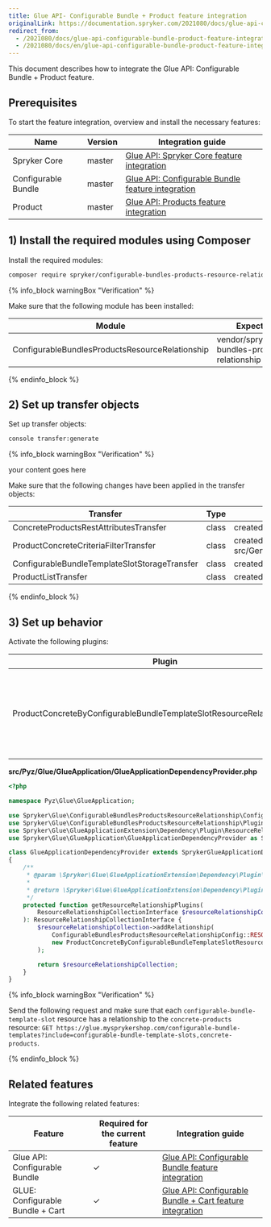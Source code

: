 ```yaml
---
title: Glue API- Configurable Bundle + Product feature integration
originalLink: https://documentation.spryker.com/2021080/docs/glue-api-configurable-bundle-product-feature-integration
redirect_from:
  - /2021080/docs/glue-api-configurable-bundle-product-feature-integration
  - /2021080/docs/en/glue-api-configurable-bundle-product-feature-integration
---
```


This document describes how to integrate the Glue API: Configurable Bundle + Product feature.

## Prerequisites


To start the feature integration, overview and install the necessary features:


| Name | Version | Integration guide |
| --- | --- | --- |
| Spryker Core | master | [Glue API: Spryker Core feature integration](https://documentation.spryker.com/docs/glue-api-spryker-core-feature-integration) |
| Configurable Bundle | master | [Glue API: Configurable Bundle feature integration](https://documentation.spryker.com/upcoming-release/docs/glue-api-configurable-bundle-feature-integration) |
| Product | master | [Glue API: Products feature integration](https://documentation.spryker.com/docs/glue-api-products-feature-integration) | 

## 1) Install the required modules using Composer

Install the required modules:
```bash
composer require spryker/configurable-bundles-products-resource-relationship:"^1.0.0" --update-with-dependencies
``` 
{% info_block warningBox "Verification" %}

Make sure that the following module has been installed:

| Module | Expected directory |
| --- | --- |
| ConfigurableBundlesProductsResourceRelationship | vendor/spryker/configurable-bundles-products-resource-relationship |


{% endinfo_block %}


## 2) Set up transfer objects


Set up transfer objects:
```bash
console transfer:generate
``` 
{% info_block warningBox "Verification" %}

your content goes here

Make sure that the following changes have been applied in the transfer objects:


| Transfer | Type | Event | Path |
| --- | --- | --- | --- |
| ConcreteProductsRestAttributesTransfer | class | created | src/Generated/Shared/Transfer/ConcreteProductsRestAttributesTransfer |
| ProductConcreteCriteriaFilterTransfer | class | created src/Generated/Shared/Transfer/ProductConcreteCriteriaFilterTransfer | 
| ConfigurableBundleTemplateSlotStorageTransfer | class | created | src/Generated/Shared/Transfer/ConfigurableBundleTemplateSlotStorageTransfer |
| ProductListTransfer | class | created | src/Generated/Shared/Transfer/ProductListTransfer |

{% endinfo_block %}

## 3) Set up behavior


Activate the following plugins:

| Plugin | Specification | Prerequisites | Namespace | 
| --- | --- | --- | --- |
| ProductConcreteByConfigurableBundleTemplateSlotResourceRelationshipPlugin | Adds the `concrete-products` resource as a relationship by configurable bundle template slot. | None | Spryker\Glue\ConfigurableBundlesProductsResourceRelationship\Plugin\GlueApplication | 


**src/Pyz/Glue/GlueApplication/GlueApplicationDependencyProvider.php**

```php
<?php

namespace Pyz\Glue\GlueApplication;

use Spryker\Glue\ConfigurableBundlesProductsResourceRelationship\ConfigurableBundlesProductsResourceRelationshipConfig;
use Spryker\Glue\ConfigurableBundlesProductsResourceRelationship\Plugin\GlueApplication\ProductConcreteByConfigurableBundleTemplateSlotResourceRelationshipPlugin;
use Spryker\Glue\GlueApplicationExtension\Dependency\Plugin\ResourceRelationshipCollectionInterface;
use Spryker\Glue\GlueApplication\GlueApplicationDependencyProvider as SprykerGlueApplicationDependencyProvider;

class GlueApplicationDependencyProvider extends SprykerGlueApplicationDependencyProvider
{
    /**
     * @param \Spryker\Glue\GlueApplicationExtension\Dependency\Plugin\ResourceRelationshipCollectionInterface $resourceRelationshipCollection
     *
     * @return \Spryker\Glue\GlueApplicationExtension\Dependency\Plugin\ResourceRelationshipCollectionInterface
     */
    protected function getResourceRelationshipPlugins(
        ResourceRelationshipCollectionInterface $resourceRelationshipCollection
    ): ResourceRelationshipCollectionInterface {
        $resourceRelationshipCollection->addRelationship(
            ConfigurableBundlesProductsResourceRelationshipConfig::RESOURCE_CONFIGURABLE_BUNDLE_TEMPLATE_SLOTS,
            new ProductConcreteByConfigurableBundleTemplateSlotResourceRelationshipPlugin()
        );

        return $resourceRelationshipCollection;
    }
}
```
{% info_block warningBox "Verification" %}

Send the following request and make sure that each `configurable-bundle-template-slot` resource has a relationship to the `concrete-products` resource: `GET https://glue.mysprykershop.com/configurable-bundle-templates?include=configurable-bundle-template-slots,concrete-products`.

{% endinfo_block %}


## Related features


Integrate the following related features:


| Feature | Required for the current feature | Integration guide |
| --- | --- | --- |
| Glue API: Configurable Bundle  | ✓ | [Glue API: Configurable Bundle feature integration](https://documentation.spryker.com/upcoming-release/docs/glue-api-configurable-bundle-feature-integration) |
| GLUE: Configurable Bundle + Cart  | ✓ | [Glue API: Configurable Bundle + Cart feature integration](https://documentation.spryker.com/upcoming-release/docs/glue-api-configurable-bundle-cart-feature-integration) | 




